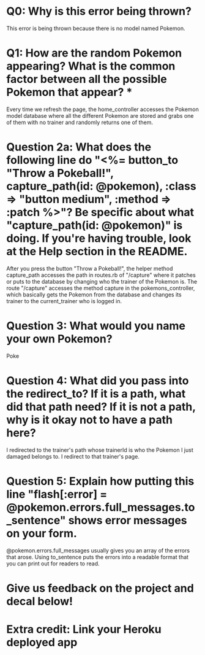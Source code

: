 # Q0: Why is this error being thrown?

This error is being thrown because there is no model named Pokemon.

# Q1: How are the random Pokemon appearing? What is the common factor between all the possible Pokemon that appear? *

Every time we refresh the page, the home_controller accesses the Pokemon model database where all the different Pokemon are stored and grabs one of them with no trainer and randomly returns one of them.

# Question 2a: What does the following line do "<%= button_to "Throw a Pokeball!", capture_path(id: @pokemon), :class => "button medium", :method => :patch %>"? Be specific about what "capture_path(id: @pokemon)" is doing. If you're having trouble, look at the Help section in the README.

After you press the button "Throw a Pokeball!", the helper method capture_path accesses the path in routes.rb of "/capture" where it patches or puts to the database by changing who the trainer of the Pokemon is. The route "/capture" accesses the method capture in the pokemons_controller, which basically gets the Pokemon from the database and changes its trainer to the current_trainer who is logged in.

# Question 3: What would you name your own Pokemon?
Poke

# Question 4: What did you pass into the redirect_to? If it is a path, what did that path need? If it is not a path, why is it okay not to have a path here?
I redirected to the trainer's path whose trainerId is who the Pokemon I just damaged belongs to. I redirect to that trainer's page.

# Question 5: Explain how putting this line "flash[:error] = @pokemon.errors.full_messages.to_sentence" shows error messages on your form.
@pokemon.errors.full_messages usually gives you an array of the errors that arose. Using to_sentence puts the errors into a readable format that you can print out for readers to read. 

# Give us feedback on the project and decal below!

# Extra credit: Link your Heroku deployed app
